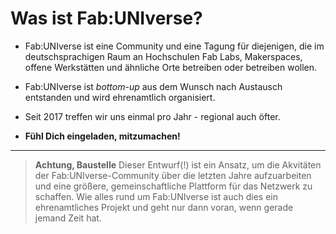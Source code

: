# Was ist Fab:UNIverse?

- Fab:UNIverse ist eine Community und eine Tagung für diejenigen, die im deutschsprachigen Raum an Hochschulen Fab Labs, Makerspaces, offene Werkstätten und ähnliche Orte betreiben oder betreiben wollen. 

- Fab:UNIverse ist *bottom-up* aus dem Wunsch nach Austausch entstanden und wird ehrenamtlich organisiert.

- Seit 2017 treffen wir uns einmal pro Jahr - regional auch öfter. 

- **Fühl Dich eingeladen, mitzumachen!**

---

> **Achtung, Baustelle**
> Dieser Entwurf(!) ist ein Ansatz, um die Akvitäten der Fab:UNIverse-Community über die letzten Jahre aufzuarbeiten und eine größere, gemeinschaftliche Plattform für das Netzwerk zu schaffen. Wie alles rund um Fab:UNIverse ist auch dies ein ehrenamtliches Projekt und geht nur dann voran, wenn gerade jemand Zeit hat.